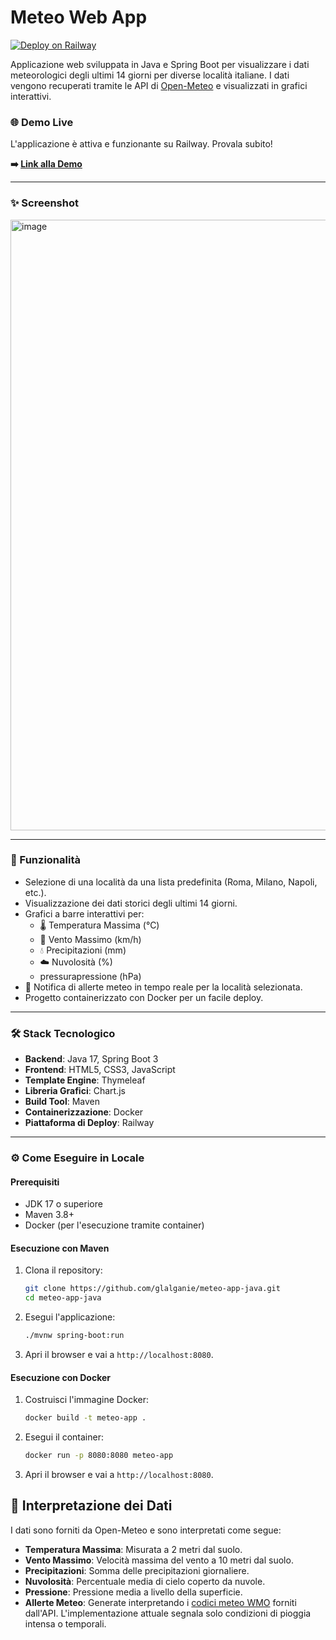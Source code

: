 # Meteo Web App

[![Deploy on Railway](https://railway.app/button.svg)](http://metro.proxy.rlwy.net:28101/)

Applicazione web sviluppata in Java e Spring Boot per visualizzare i dati meteorologici degli ultimi 14 giorni per diverse località italiane. I dati vengono recuperati tramite le API di [Open-Meteo](https://open-meteo.com/) e visualizzati in grafici interattivi.

### 🌐 Demo Live

L'applicazione è attiva e funzionante su Railway. Provala subito!

**➡️ [Link alla Demo]([https://metro.proxy.rlwy.net:28101])**

---

### ✨ Screenshot


 <img width="1171" height="977" alt="image" src="https://github.com/user-attachments/assets/339e6fa7-1851-4274-ba70-46bc84cc26c2" />

---

### 🚀 Funzionalità

-   Selezione di una località da una lista predefinita (Roma, Milano, Napoli, etc.).
-   Visualizzazione dei dati storici degli ultimi 14 giorni.
-   Grafici a barre interattivi per:
    -   🌡️ Temperatura Massima (°C)
    -   💨 Vento Massimo (km/h)
    -   💧 Precipitazioni (mm)
    -   ☁️ Nuvolosità (%)
    -    pressurapressione (hPa)
-   🔔 Notifica di allerte meteo in tempo reale per la località selezionata.
-   Progetto containerizzato con Docker per un facile deploy.

---

### 🛠️ Stack Tecnologico

-   **Backend**: Java 17, Spring Boot 3
-   **Frontend**: HTML5, CSS3, JavaScript
-   **Template Engine**: Thymeleaf
-   **Libreria Grafici**: Chart.js
-   **Build Tool**: Maven
-   **Containerizzazione**: Docker
-   **Piattaforma di Deploy**: Railway

---

### ⚙️ Come Eseguire in Locale

#### Prerequisiti

-   JDK 17 o superiore
-   Maven 3.8+
-   Docker (per l'esecuzione tramite container)

#### Esecuzione con Maven

1.  Clona il repository:
    ```bash
    git clone https://github.com/glalganie/meteo-app-java.git
    cd meteo-app-java
    ```

2.  Esegui l'applicazione:
    ```bash
    ./mvnw spring-boot:run
    ```

3.  Apri il browser e vai a `http://localhost:8080`.

#### Esecuzione con Docker

1.  Costruisci l'immagine Docker:
    ```bash
    docker build -t meteo-app .
    ```

2.  Esegui il container:
    ```bash
    docker run -p 8080:8080 meteo-app
    ```

3.  Apri il browser e vai a `http://localhost:8080`.

## 📖 Interpretazione dei Dati

I dati sono forniti da Open-Meteo e sono interpretati come segue:

-   **Temperatura Massima**: Misurata a 2 metri dal suolo.
-   **Vento Massimo**: Velocità massima del vento a 10 metri dal suolo.
-   **Precipitazioni**: Somma delle precipitazioni giornaliere.
-   **Nuvolosità**: Percentuale media di cielo coperto da nuvole.
-   **Pressione**: Pressione media a livello della superficie.
-   **Allerte Meteo**: Generate interpretando i [codici meteo WMO](https://www.nodc.noaa.gov/archive/arc0021/0002199/1.1/data/0-data/HTML/WMO-CODE/WMO4677.HTM) forniti dall'API. L'implementazione attuale segnala solo condizioni di pioggia intensa o temporali.
